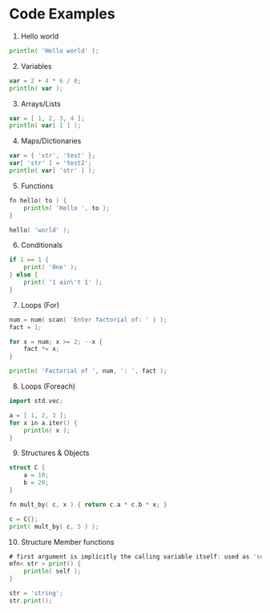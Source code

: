 # Code Examples

1.  Hello world
```go
println( 'Hello world' );
```

2.  Variables
```go
var = 2 + 4 * 6 / 8;
println( var );
```

3.  Arrays/Lists
```go
var = [ 1, 2, 3, 4 ];
println( var[ 1 ] );
```

4.  Maps/Dictionaries
```go
var = { 'str', 'test' };
var[ 'str' ] = 'test2';
println( var[ 'str' ] );
```

5.  Functions
```go
fn hello( to ) {
	println( 'Hello ', to );
}

hello( 'world' );
```

6.  Conditionals
```go
if 1 == 1 {
	print( 'One' );
} else {
	print( '1 ain\'t 1' );
}
```

7.  Loops (For)
```go
num = num( scan( 'Enter factorial of: ' ) );
fact = 1;

for x = num; x >= 2; --x {
	fact *= x;
}

println( 'Factorial of ', num, ': ', fact );
```

8.  Loops (Foreach)
```go
import std.vec;

a = [ 1, 2, 3 ];
for x in a.iter() {
	println( x );
}
```

9.  Structures & Objects
```go
struct C {
	a = 10;
	b = 20;
}

fn mult_by( c, x ) { return c.a * c.b * x; }

c = C{};
print( mult_by( c, 5 ) );
```

10.  Structure Member functions
```go
# first argument is implicitly the calling variable itself: used as 'self'
mfn< str > print() {
	println( self );
}

str = 'string';
str.print();
```
